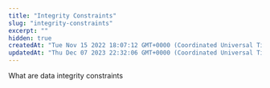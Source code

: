 ```yaml
---
title: "Integrity Constraints"
slug: "integrity-constraints"
excerpt: ""
hidden: true
createdAt: "Tue Nov 15 2022 18:07:12 GMT+0000 (Coordinated Universal Time)"
updatedAt: "Thu Dec 07 2023 22:32:06 GMT+0000 (Coordinated Universal Time)"
---
```

What are data integrity constraints
